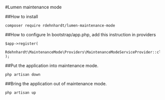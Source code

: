 #Lumen maintenance mode

##How to install

```
composer require rdehnhardt/lumen-maintenance-mode
```

##How to configure
In bootstrap/app.php, add this instruction in providers

```
$app->register(
    Rdehnhardt\MaintenanceMode\Providers\MaintenanceModeServiceProvider::class
);
```

##Put the application into maintenance mode.

```
php artisan down
```

##Bring the application out of maintenance mode.

```
php artisan up
```